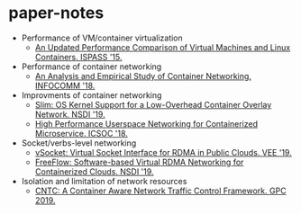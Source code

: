 # paper-notes

- Performance of VM/container virtualization
    - [An Updated Performance Comparison of Virtual Machines and Linux Containers. ISPASS '15.](ispass15-vm-vs-container.md)
- Performance of container networking
    - [An Analysis and Empirical Study of Container Networking. INFOCOMM '18.](infocomm18-an-analysis-and-emprirical-study-of-cn.md)
- Improvments of container networking
    - [Slim: OS Kernel Support for a Low-Overhead Container Overlay Network. NSDI '19.](nsdi19-slim.md)
    - [High Performance Userspace Networking for Containerized Microservice. ICSOC '18.](icsoc18-docknet.md)
- Socket/verbs-level networking
    - [vSocket: Virtual Socket Interface for RDMA in Public Clouds. VEE '19.](vee19-vsocket.md)
    - [FreeFlow: Software-based Virtual RDMA Networking for Containerized Clouds. NSDI '19.](nsdi19-freeflow.md)
- Isolation and limitation of network resources
    - [CNTC: A Container Aware Network Traffic Control Framework. GPC 2019.](gpc19-cntc.md)
